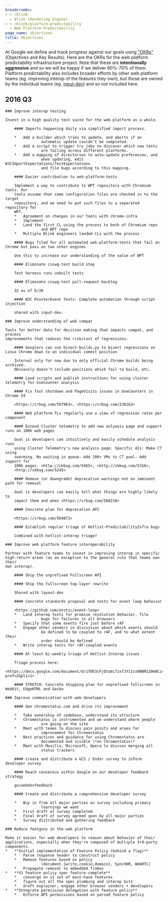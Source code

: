 ```yaml
---
breadcrumbs:
- - /blink
  - Blink (Rendering Engine)
- - /blink/platform-predictability
  - Web Platform Predictability
page_name: objectives
title: Objectives
---
```


At Google we define and track progress against our goals using
["OKRs"](https://www.gv.com/lib/how-google-sets-goals-objectives-and-key-results-okrs)
(Objectives and Key Results). Here are the OKRs for the web platform
predictability infrastructure project. Note that these are **intentionally
aggressive** and so we will be happy if we deliver 60%-70% of them. Platform
predictability also includes broader efforts by other web platform teams (eg.
improving interop of the features they own), but those are owned by the
individual teams (eg. [input-dev](/teams/input-dev/input-objectives)) and so not
included here.

## 2016 Q3

    ### Improve interop testing

    Invest in a high quality test suite for the web platform as a whole.

        #### Imports happening daily via simplified import process.

        *   Add a builder which tries to update, and aborts if an
                    automatic update couldn't be completed.
        *   Add a script to trigger try jobs to discover which new tests
                    are failing across different platforms.
        *   Add a mapping of directories to auto-update preferences, and
                    when updating, edit W3CImportExpectations/TestExpectations
                    and file bugs according to this mapping.

        #### Easier contribution to web-platform-tests

        Implement a way to contribute to WPT repository with Chromium tools. Our
        tools assume that some configuration files are checked in to the target
        repository, and we need to put such files to a separated repository for
        WPT.
        *   Agreement on changes in our tools with chrome-infra
        *   Implement
        *   Land the first CL using the process to both of Chromium repo
                    and WPT repo
        *   Multiple Blink engineers landed CLs with the process

        #### Bugs filed for all automated web-platform-tests that fail on Chrome but pass on two other engines

        Use this to increase our understanding of the value of WPT

        #### Eliminate csswg-test build step

        Test harness runs unbuilt tests

        #### Eliminate csswg-test pull-request backlog

        32 as of 6/20

        #### W3C PointerEvent Tests: Complete automation through script injection

        shared with input-dev.

    ### Improve understanding of web compat

    Tools for better data for decision making that impacts compat, and process
    improvements that reduces the risk/cost of regressions.

        #### Googlers can use bisect-builds.py to bisect regressions on Linux Chrome down to an individual commit position

        Internal only for now due to only official Chrome builds being archived.
        Obviously doesn't include positions which fail to build, etc.

        #### Land scripts and publish instructions for using cluster telemetry for UseCounter analysis

        #### Fix fast shutdown and PageVisits issues in UseCounters in Chrome 54

        <https://crbug.com/597963>, <https://crbug.com/236262>

        #### Web platform TLs regularly use a view of regression rates per component

        #### Extend Cluster telemetry to add new anlyasis page and support runs on 100k web pages

        Goal is developers can intuitively and easily schedule analysis runs
        using Cluster Telemetry's new analysis page. Specific AIs: Make CT using
        swarming. No waiting in queue. Add 200+ VMs to CT pool. Add support for
        100k pages. <http://skbug.com/5465>, <http://skbug.com/5316>,
        <http://skbug.com/5245>

        #### Remove (or downgrade) deprecation warnings not on imminent path for removal

        Goal is developers can easily tell what things are highly likely to
        impact them and when <https://crbug.com/568218>

        #### Concrete plan for deprecation API

        <https://crbug.com/564071>

        #### Establish regular triage of Hotlist-PredictabilityInfra bugs

        Combined with hotlist-interop triage?

    ### Improve web platform feature interoperability

    Partner with feature teams to invest in improving interop in specific
    high-return areas (as an exception to the general rule that teams own their
    own interop).

        #### Ship the unprefixed Fullscreen API

        #### Ship the fullscreen top-layer rewrite

        Shared with layout-dev

        #### Concrete standards proposal and tests for event loop behavior

        <https://github.com/atotic/event-loop>
        *   Land interop tests for promise resolution behavior, file
                    bugs for failures in all browsers
        *   Specify that some events fire just before rAF
        *   Engage other vendors in discussion about which events should
                    be defined to be coupled to rAF, and to what extent their
                    order should be defined
        *   Write interop tests for rAF-coupled events

        #### At least bi-weekly triage of Hotlist-Interop issues

        Triage process here:
        <https://docs.google.com/document/d/1fDE3cFjQta0i7zx7JY1Icx0NNRS20HACz4uKb3Wo3hI/edit?pref=2&pli=1>

        #### STRETCH: Concrete shipping plan for unprefixed fullscreen in WebKit, EdgeHTML and Gecko

    ### Improve communication with web developers

        #### Own chromestatus.com and drive its improvement

        *   Take ownership of codebase, understand its structure
        *   Chromestatus is instrumented and we understand where people
                    are going on the site
        *   Meet with teams to discuss pain points and areas for
                    improvement for Chromestatus
        *   Best practices and guidance for using Chromestatus are
                    documented and visible \*on Chromestatus\*
        *   Meet with Mozilla, Microsoft, Opera to discuss merging all
                    status trackers

        #### Create and distribute a GCS / Endor survey to inform developer survey

        #### Reach consensus within Google on our developer feedback strategy

        go/webdevfeedback

        #### Create and distribute a comprehensive developer survey

        *   Buy in from all major parties on survey including primary
                    learnings we want
        *   First draft of survey completed
        *   Final draft of survey agreed upon by all major parties
        *   Survey distributed and gathering feedback

    ### Reduce footguns in the web platform

    Make it easier for web developers to reason about behavior of their
    applications, especially when they're composed of multiple 3rd-party
    components.
    *   **Initial implementation of Feature Policy (behind a flag)**
        *   Parse response header to construct policy
        *   Remove features based on policy
                    (document.{write,cookie,domain}, SyncXHR, WebRTC)
        *   Propagate removal to embedded frames
    *   **V1 Feature policy spec feature-complete**
        *   converge on v1 set of must-have features
        *   figure out all the spec plumbing and interop bits
        *   draft explainer, engage other browser vendors + developers
    *   **Integrate permission delegation with feature policy**
        *   Enforce API permissions based on parsed feature policy
